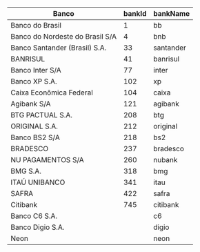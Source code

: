 | Banco                                              | bankId | bankName                |
|----------------------------------------------------|--------|-------------------------|
| Banco do Brasil                                    | 1      | bb                      |
| Banco do Nordeste do Brasil S/A                    | 4      | bnb                     |
| Banco Santander (Brasil) S.A.                      | 33     | santander               |
| BANRISUL                                           | 41     | banrisul                |
| Banco Inter S/A                                    | 77     | inter                   |
| Banco XP S.A.                                      | 102    | xp                      |
| Caixa Econômica Federal                            | 104    | caixa                   |
| Agibank S/A                                        | 121    | agibank                 |
| BTG PACTUAL S.A.                                   | 208    | btg                     |
| ORIGINAL S.A.                                      | 212    | original                |
| Banco BS2 S/A                                      | 218    | bs2                     |
| BRADESCO                                           | 237    | bradesco                |
| NU PAGAMENTOS S/A                                  | 260    | nubank                  |
| BMG S.A.                                           | 318    | bmg                     |
| ITAÚ UNIBANCO                                      | 341    | itau                    |
| SAFRA                                              | 422    | safra                   |
| Citibank                                           | 745    | citibank                |
| Banco C6 S.A.                                      |        | c6                      |
| Banco Digio S.A.                                   |        | digio                   |
| Neon                                               |        | neon                    |
